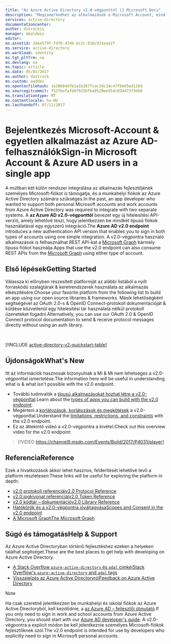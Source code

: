 ```yaml
---
title: "Az Azure Active Directory v2.0-végponttól |} Microsoft Docs"
description: "Megismerkedhet az alkalmazások a Microsoft Account, mind az Azure Active Directory-bejelentkezés létrehozása."
services: active-directory
documentationcenter: 
author: dstrockis
manager: mbaldwin
editor: 
ms.assetid: 2dee579f-fdf6-474b-bc2c-016c931eaa27
ms.service: active-directory
ms.workload: identity
ms.tgt_pltfrm: na
ms.devlang: na
ms.topic: article
ms.date: 05/01/2017
ms.author: dastrock
ms.custom: aaddev
ms.openlocfilehash: 1e286044fb1a1b367fcac2dc14c47f68d5ed120d
ms.sourcegitcommit: f537befafb079256fba0529ee554c034d73f36b0
ms.translationtype: MT
ms.contentlocale: hu-HU
ms.lasthandoff: 07/11/2017
---
```

# <a name="sign-in-microsoft-account--azure-ad-users-in-a-single-app"></a><span data-ttu-id="ebaa4-103">Bejelentkezés Microsoft-Account & egyetlen alkalmazást az Azure AD-felhasználók</span><span class="sxs-lookup"><span data-stu-id="ebaa4-103">Sign-in Microsoft Account & Azure AD users in a single app</span></span>
<span data-ttu-id="ebaa4-104">A múltban két külön rendszer integrálása az alkalmazás fejlesztőjének személyes Microsoft-fiókot is támogatja, és a munkahelyi fiókok az Azure Active Directory számára szükséges.</span><span class="sxs-lookup"><span data-stu-id="ebaa4-104">In the past, an app developer who wanted to support both personal Microsoft accounts and work accounts from Azure Active Directory was required to integrate with two separate systems.</span></span>  <span data-ttu-id="ebaa4-105">A **az Azure AD v2.0-végponttól** bevezet egy új hitelesítési API-verzió, amely lehetővé teszi, hogy jelentkezzen be mindkét típusú fiókok használatával egy egyszerű integráció.</span><span class="sxs-lookup"><span data-stu-id="ebaa4-105">The **Azure AD v2.0 endpoint** introduces a new authentication API version that enables you to sign in both types of accounts using one simple integration.</span></span>  <span data-ttu-id="ebaa4-106">A v2.0-végpontra használó alkalmazások is felhasználhat REST API-kat a [Microsoft Graph](https://graph.microsoft.io) bármely típusú fiókot használja.</span><span class="sxs-lookup"><span data-stu-id="ebaa4-106">Apps that use the v2.0 endpoint can also consume REST APIs from the [Microsoft Graph](https://graph.microsoft.io) using either type of account.</span></span>

## <a name="getting-started"></a><span data-ttu-id="ebaa4-107">Első lépések</span><span class="sxs-lookup"><span data-stu-id="ebaa4-107">Getting Started</span></span>
<span data-ttu-id="ebaa4-108">Válassza ki előnyben részesített platformját az alábbi listából a nyílt forráskódú szalagtárak & keretrendszerek használata az alkalmazás elkészítésére.</span><span class="sxs-lookup"><span data-stu-id="ebaa4-108">Choose your favorite platform from the following list to build an app using our open source libraries & frameworks.</span></span>  <span data-ttu-id="ebaa4-109">Másik lehetőségként segítségével az OAuth 2.0-s & OpenID Connect-protokoll dokumentációját & küldése közvetlenül egy hitelesítési tár használata nélkül protokoll üzeneteket fogadni.</span><span class="sxs-lookup"><span data-stu-id="ebaa4-109">Alternatively, you can use our OAuth 2.0 & OpenID Connect protocol documentation to send & receive protocol messages directly without using an auth library.</span></span>

<br />

[!INCLUDE [active-directory-v2-quickstart-table](../../../includes/active-directory-v2-quickstart-table.md)]

## <a name="whats-new"></a><span data-ttu-id="ebaa4-110">Újdonságok</span><span class="sxs-lookup"><span data-stu-id="ebaa4-110">What's New</span></span>
<span data-ttu-id="ebaa4-111">Itt az információk hasznosak bizonyulnak a Mi & Mi nem lehetséges a v2.0-végponttal ismertetése.</span><span class="sxs-lookup"><span data-stu-id="ebaa4-111">The information here will be useful in understanding what is & what isn't possible with the v2.0 endpoint.</span></span>

* <span data-ttu-id="ebaa4-112">További tudnivalók a [típusú alkalmazásokat hozhat létre a v2.0-végponttal](active-directory-v2-flows.md).</span><span class="sxs-lookup"><span data-stu-id="ebaa4-112">Learn about the [types of apps you can build with the v2.0 endpoint](active-directory-v2-flows.md).</span></span>
* <span data-ttu-id="ebaa4-113">Megérteni a [korlátozások, korlátozások és megkötések](active-directory-v2-limitations.md) a v2.0-végponttal.</span><span class="sxs-lookup"><span data-stu-id="ebaa4-113">Understand the [limitations, restrictions, and constraints](active-directory-v2-limitations.md) with the v2.0 endpoint.</span></span>
* <span data-ttu-id="ebaa4-114">Ez az áttekintő videó a v2.0-végpontra a kivétel:</span><span class="sxs-lookup"><span data-stu-id="ebaa4-114">Check out this overview video for the v2.0 endpoint:</span></span>

>[!VIDEO https://channel9.msdn.com/Events/Build/2017/P4031/player]

## <a name="reference"></a><span data-ttu-id="ebaa4-115">Referencia</span><span class="sxs-lookup"><span data-stu-id="ebaa4-115">Reference</span></span>
<span data-ttu-id="ebaa4-116">Ezek a hivatkozások akkor lehet hasznos, felderítését lehetővé tevő a platform részletesen:</span><span class="sxs-lookup"><span data-stu-id="ebaa4-116">These links will be useful for exploring the platform in depth:</span></span>

* [<span data-ttu-id="ebaa4-117">v2.0 protokoll referenciái</span><span class="sxs-lookup"><span data-stu-id="ebaa4-117">v2.0 Protocol Reference</span></span>](active-directory-v2-protocols.md)
* [<span data-ttu-id="ebaa4-118">v2.0 jogkivonat referenciái</span><span class="sxs-lookup"><span data-stu-id="ebaa4-118">v2.0 Token Reference</span></span>](active-directory-v2-tokens.md)
* [<span data-ttu-id="ebaa4-119">v2.0 kódtár – dokumentáció</span><span class="sxs-lookup"><span data-stu-id="ebaa4-119">v2.0 Library Reference</span></span>](active-directory-v2-libraries.md)
* [<span data-ttu-id="ebaa4-120">Hatókörök és a v2.0-végpontra jóváhagyása</span><span class="sxs-lookup"><span data-stu-id="ebaa4-120">Scopes and Consent in the v2.0 endpoint</span></span>](active-directory-v2-scopes.md)
* [<span data-ttu-id="ebaa4-121">A Microsoft Graph</span><span class="sxs-lookup"><span data-stu-id="ebaa4-121">The Microsoft Graph</span></span>](https://graph.microsoft.io)

## <a name="help--support"></a><span data-ttu-id="ebaa4-122">Súgó és támogatás</span><span class="sxs-lookup"><span data-stu-id="ebaa4-122">Help & Support</span></span>
<span data-ttu-id="ebaa4-123">Az Azure Active Directoryban történő fejlesztéshez ezeken a helyeken találhat segítséget.</span><span class="sxs-lookup"><span data-stu-id="ebaa4-123">These are the best places to get help with developing on Azure Active Directory.</span></span>

* [<span data-ttu-id="ebaa4-124">A Stack Overflow `azure-active-directory` és `adal` címkéi</span><span class="sxs-lookup"><span data-stu-id="ebaa4-124">Stack Overflow's `azure-active-directory` and `adal` tags</span></span>](http://stackoverflow.com/questions/tagged/azure-active-directory+or+adal)
* [<span data-ttu-id="ebaa4-125">Visszajelzés az Azure Active Directoryról</span><span class="sxs-lookup"><span data-stu-id="ebaa4-125">Feedback on Azure Active Directory</span></span>](https://feedback.azure.com/forums/169401-azure-active-directory/category/164757-developer-experiences)


> [!NOTE]
> <span data-ttu-id="ebaa4-126">Ha csak szeretné jelentkezzen be munkahelyi és iskolai fiókok az Azure Active Directoryból, kell kezdődnie, a [az Azure AD – fejlesztői útmutató](active-directory-developers-guide.md).</span><span class="sxs-lookup"><span data-stu-id="ebaa4-126">If you only need to sign in work and school accounts from Azure Active Directory, you should start with our [Azure AD developer's guide](active-directory-developers-guide.md).</span></span>  <span data-ttu-id="ebaa4-127">A v2.0-végpontra a explicit módon be kell jelentkeznie személyes Microsoft-fiókok fejlesztőknek szól.</span><span class="sxs-lookup"><span data-stu-id="ebaa4-127">The v2.0 endpoint is intended for use by developers who explicitly need to sign in Microsoft personal accounts.</span></span>

